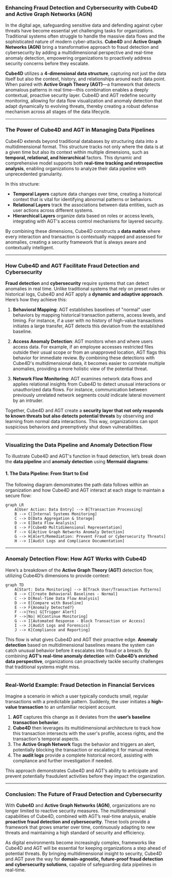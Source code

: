 ### **Enhancing Fraud Detection and Cybersecurity with Cube4D and Active Graph Networks (AGN)**

In the digital age, safeguarding sensitive data and defending against cyber threats have become essential yet challenging tasks for organizations. Traditional systems often struggle to handle the massive data flows and the sophisticated nature of modern cyber-attacks. **Cube4D** and **Active Graph Networks (AGN)** bring a transformative approach to fraud detection and cybersecurity by adding a multidimensional perspective and real-time anomaly detection, empowering organizations to proactively address security concerns before they escalate.

**Cube4D** utilizes a **4-dimensional data structure**, capturing not just the data itself but also the context, history, and relationships around each data point. When paired with **Active Graph Theory (AGT)**—a framework that detects anomalous patterns in real time—this combination enables a deeply contextual, proactive security layer. Cube4D and AGT redefine security monitoring, allowing for data flow visualization and anomaly detection that adapt dynamically to evolving threats, thereby creating a robust defense mechanism across all stages of the data lifecycle.

---

### **The Power of Cube4D and AGT in Managing Data Pipelines**

Cube4D extends beyond traditional databases by structuring data into a multidimensional format. This structure tracks not only where the data is at a given time but also its context within multiple dimensions, such as **temporal, relational, and hierarchical** factors. This dynamic and comprehensive model supports both **real-time tracking and retrospective analysis**, enabling organizations to analyze their data pipeline with unprecedented granularity.

In this structure:
- **Temporal Layers** capture data changes over time, creating a historical context that is vital for identifying abnormal patterns or behaviors.
- **Relational Layers** track the associations between data entities, such as user actions across different systems.
- **Hierarchical Layers** organize data based on roles or access levels, integrating with AGT's access control mechanisms for layered security.

By combining these dimensions, Cube4D constructs a **data matrix** where every interaction and transaction is contextually mapped and assessed for anomalies, creating a security framework that is always aware and contextually intelligent.

---

### **How Cube4D and AGT Facilitate Fraud Detection and Cybersecurity**

**Fraud detection** and **cybersecurity** require systems that can detect anomalies in real time. Unlike traditional systems that rely on preset rules or historical logs, Cube4D and AGT apply a **dynamic and adaptive approach**. Here’s how they achieve this:

1. **Behavioral Mapping**: AGT establishes baselines of "normal" user behaviors by mapping historical transaction patterns, access levels, and timing. For instance, if a user with no history of high-value transactions initiates a large transfer, AGT detects this deviation from the established baseline.
   
2. **Access Anomaly Detection**: AGT monitors when and where users access data. For example, if an employee accesses restricted files outside their usual scope or from an unapproved location, AGT flags this behavior for immediate review. By combining these detections with Cube4D's multidimensional data, it becomes easier to correlate multiple anomalies, providing a more holistic view of the potential threat.

3. **Network Flow Monitoring**: AGT examines network data flows and applies relational insights from Cube4D to detect unusual interactions or unauthorized data flows. For instance, communication between previously unrelated network segments could indicate lateral movement by an intruder.

Together, Cube4D and AGT create a **security layer that not only responds to known threats but also detects potential threats** by observing and learning from normal data interactions. This way, organizations can spot suspicious behaviors and preemptively shut down vulnerabilities.

---

### **Visualizing the Data Pipeline and Anomaly Detection Flow**

To illustrate Cube4D and AGT's function in fraud detection, let’s break down the **data pipeline** and **anomaly detection** using **Mermaid diagrams**:

#### **1. The Data Pipeline: From Start to End**

The following diagram demonstrates the path data follows within an organization and how Cube4D and AGT interact at each stage to maintain a secure flow:

```mermaid
graph LR
    A[User Action: Data Entry] --> B[Transaction Processing]
    B --> C[Internal Systems Monitoring]
    C --> D[Data Aggregation & Storage]
    D --> E[Data Flow Analysis]
    E --> F[Cube4D Multidimensional Representation]
    F --> G[Active Graph Networks Anomaly Detection]
    G --> H[Alert/Remediation: Prevent Fraud or Cybersecurity Threats]
    H --> I[Audit Logs and Compliance Documentation]
```

---

### **Anomaly Detection Flow: How AGT Works with Cube4D**

Here’s a breakdown of the **Active Graph Theory (AGT)** detection flow, utilizing Cube4D’s dimensions to provide context:

```mermaid
graph TD
    A[Start: Data Monitoring] --> B[Track User/Transaction Patterns]
    B --> C[Create Behavioral Baselines - Normal]
    C --> D[Real-Time Data Flow Analysis]
    D --> E[Compare with Baseline]
    E --> F{Anomaly Detected?}
    F -->|Yes| G[Trigger Alert]
    F -->|No| H[Continue Monitoring]
    G --> I[Automated Response - Block Transaction or Access]
    I --> J[Audit Logs and Forensics]
    J --> K[Compliance and Reporting]
```

This flow is what gives Cube4D and AGT their proactive edge. **Anomaly detection** based on multidimensional baselines means the system can catch unusual behavior before it escalates into fraud or a breach. By combining **AGT’s real-time anomaly detection** with **Cube4D’s enriched data perspective**, organizations can proactively tackle security challenges that traditional systems might miss.

---

### **Real-World Example: Fraud Detection in Financial Services**

Imagine a scenario in which a user typically conducts small, regular transactions with a predictable pattern. Suddenly, the user initiates a **high-value transaction** to an unfamiliar recipient account.

1. **AGT** captures this change as it deviates from the **user’s baseline transaction behavior**.
2. **Cube4D** then leverages its multidimensional architecture to track how this transaction intersects with the user's profile, access rights, and the transaction's temporal aspects.
3. The **Active Graph Network** flags the behavior and triggers an alert, potentially blocking the transaction or escalating it for manual review.
4. The **audit logs** provide a complete historical record, assisting with compliance and further investigation if needed.

This approach demonstrates Cube4D and AGT’s ability to anticipate and prevent potentially fraudulent activities before they impact the organization.

---

### **Conclusion: The Future of Fraud Detection and Cybersecurity**

With **Cube4D** and **Active Graph Networks (AGN)**, organizations are no longer limited to reactive security measures. The multidimensional capabilities of Cube4D, combined with AGT’s real-time analysis, enable **proactive fraud detection and cybersecurity**. These tools provide a framework that grows smarter over time, continuously adapting to new threats and maintaining a high standard of security and efficiency.

As digital environments become increasingly complex, frameworks like Cube4D and AGT will be essential for keeping organizations a step ahead of potential threats. By bringing multidimensional insight to security, Cube4D and AGT pave the way for **domain-agnostic, future-proof fraud detection and cybersecurity solutions**, capable of safeguarding data pipelines in real-time.

